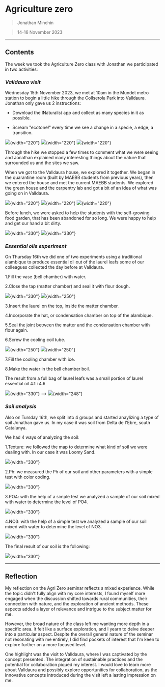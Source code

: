# **Agriculture zero**

> Jonathan Minchin

>14-16 November 2023

---
## **Contents**

The week we took the Agriculture Zero class with Jonathan we participated in two activities:

### _Valldaura visit_
Wednesday 15th November 2023, we met at 10am in the Mundet metro station to begin a little hike through the Collserola Park into Valldaura. Jonathan only gave us 2 instructions:

- Download the INaturalist app and collect as many species in it as possible.

- Scream "ecotone!" every time we see a change in a specie, a edge, a transition.

![](../images/Agri%20Zero/1.1.jpg){width="220"}
![](../images/Agri%20Zero/1.3.jpg){width="220"}
![](../images/Agri%20Zero/1.4.jpg){width="220"}

Through the hike we stopped a few times to comment what we were seeing and Jonathan explained many interesting things about the nature that surrounded us and the sites we saw.

When we got to the Valldaura house, we explored it together. We began in the quarantine room (built by MAEBB students from previous years), then we entered the house and met the current MAEBB students. We explored the green house and the carpentry lab and got a bit of an idea of what was going on in Valldaura.

![](../images/Agri%20Zero/2.1.jpg){width="220"}
![](../images/Agri%20Zero/2.2.jpg){width="220"}
![](../images/Agri%20Zero/2.3.jpg){width="220"}

Before lunch, we were asked to help the students with the self-growing food garden, that has been abandoned for so long. We were happy to help and get our hand a bit dirty. 

![](../images/Agri%20Zero/3.1.gif){width="330"}
![](../images/Agri%20Zero/3.2.gif){width="330"}



### _Essential oils experiment_
On Thursday 16th we did one of two experiments using a traditional alambique to produce essential oil out of the laurel leafs some of our colleagues collected the day before at Valldaura.

1.Fill the vase (bell chamber) with water.

2.Close the tap (matter chamber) and seal it with flour dough.

![](../images/Agri%20Zero/4.2.jpg){width="330"} ![](../images/Agri%20Zero/4.3.gif){width="250"}

3.Insert the laurel on the top, inside the matter chamber.

4.Incorporate the hat, or condensation chamber on top of the alambique.

5.Seal the joint between the matter and the condensation chamber with flour again.

6.Screw the cooling coil tube.

![](../images/Agri%20Zero/4.4.jpg){width="250"} ![](../images/Agri%20Zero/4.5.jpg){width="250"}

7.Fill the cooling chamber with ice.

8.Make the water in the bell chamber boil.

The result from a full bag of laurel leafs was a small portion of laurel essential oil
4.1 i 4.6

![](../images/Agri%20Zero/4.1.jpg){width="330"} --> ![](../images/Agri%20Zero/4.6.jpg){width="248"}

### _Soil analysis_
Also on Tursday 16th, we split into 4 groups and started anaylizing a type of soil Jonathan gave us. In my case it was soil from Delta de l'Ebre, south Catalunya.

We had 4 ways of analyzing the soil:

1.Texture: we followed the map to determine what kind of soil we were dealing with. In our case it was Loomy Sand.

![](../images/Agri%20Zero/5.1.jpg){width="330"}

2.Ph: we measured the Ph of our soil and other parameters with a simple test with color coding. 

![](../images/Agri%20Zero/5.2.jpg){width="330"}

3.PO4: with the help of a simple test we analyzed a sample of our soil mixed with water to determine the level of PO4.

![](../images/Agri%20Zero/5.4.jpg){width="330"}

4.NO3: with the help of a simple test we analyzed a sample of our soil mixed with water to determine the level of NO3.

![](../images/Agri%20Zero/5.3.jpg){width="330"}

The final result of our soil is the following:

![](../images/Agri%20Zero/5.5.jpg){width="330"}

______________________________
## **Reflection**

My reflection on the Agri Zero seminar reflects a mixed experience. While the topic didn't fully align with my core interests, I found myself more engaged when the discussion shifted towards rural communities, their connection with nature, and the exploration of ancient methods. These aspects added a layer of relevance and intrigue to the subject matter for me.

However, the broad nature of the class left me wanting more depth in a specific area. It felt like a surface exploration, and I yearn to delve deeper into a particular aspect. Despite the overall general nature of the seminar not resonating with me entirely, I did find pockets of interest that I'm keen to explore further on a more focused level.

One highlight was the visit to Valldaura, where I was captivated by the concept presented. The integration of sustainable practices and the potential for collaboration piqued my interest. I would love to learn more about Valldaura and possibly explore opportunities for collaboration, as the innovative concepts introduced during the visit left a lasting impression on me.